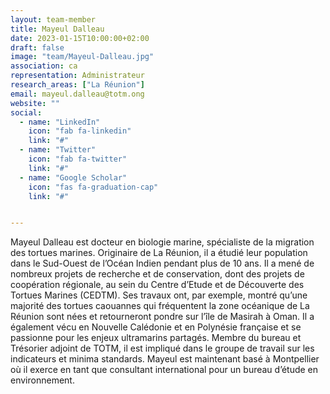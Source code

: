 ```yaml
---
layout: team-member
title: Mayeul Dalleau
date: 2023-01-15T10:00:00+02:00
draft: false
image: "team/Mayeul-Dalleau.jpg"
association: ca
representation: Administrateur
research_areas: ["La Réunion"]
email: mayeul.dalleau@totm.ong
website: ""
social:
  - name: "LinkedIn"
    icon: "fab fa-linkedin"
    link: "#"
  - name: "Twitter"
    icon: "fab fa-twitter"
    link: "#"
  - name: "Google Scholar"
    icon: "fas fa-graduation-cap"
    link: "#"


---
```


Mayeul Dalleau est docteur en biologie marine, spécialiste de la migration des tortues marines. Originaire de La Réunion, il a étudié leur population dans le Sud-Ouest de l’Océan Indien pendant plus de 10 ans. Il a mené de nombreux projets de recherche et de conservation, dont des projets de coopération régionale, au sein du Centre d’Etude et de Découverte des Tortues Marines (CEDTM). Ses travaux ont, par exemple, montré qu’une majorité des tortues caouannes qui fréquentent la zone océanique de La Réunion sont nées et retourneront pondre sur l’île de Masirah à Oman. Il a également vécu en Nouvelle Calédonie et en Polynésie française et se passionne pour les enjeux ultramarins partagés. Membre du bureau et Trésorier adjoint de TOTM, il est impliqué dans le groupe de travail sur les indicateurs et minima standards. Mayeul est maintenant basé à Montpellier où il exerce en tant que consultant international pour un bureau d’étude en environnement.
